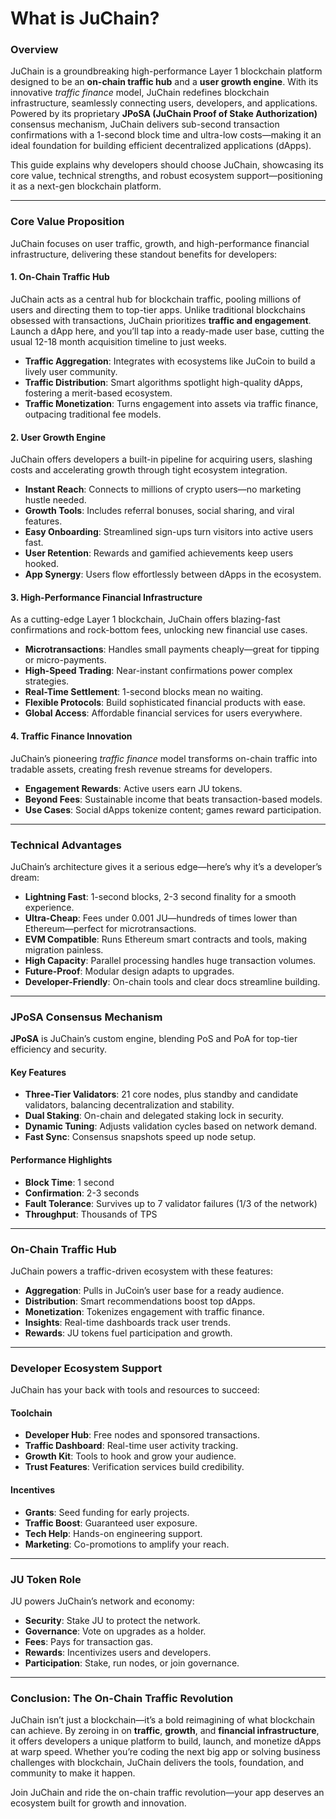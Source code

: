 # What is JuChain?

### Overview

JuChain is a groundbreaking high-performance Layer 1 blockchain platform designed to be an **on-chain traffic hub** and a **user growth engine**. With its innovative _traffic finance_ model, JuChain redefines blockchain infrastructure, seamlessly connecting users, developers, and applications. Powered by its proprietary **JPoSA (JuChain Proof of Stake Authorization)** consensus mechanism, JuChain delivers sub-second transaction confirmations with a 1-second block time and ultra-low costs—making it an ideal foundation for building efficient decentralized applications (dApps).

This guide explains why developers should choose JuChain, showcasing its core value, technical strengths, and robust ecosystem support—positioning it as a next-gen blockchain platform.

***

### Core Value Proposition

JuChain focuses on user traffic, growth, and high-performance financial infrastructure, delivering these standout benefits for developers:

#### 1. On-Chain Traffic Hub

JuChain acts as a central hub for blockchain traffic, pooling millions of users and directing them to top-tier apps. Unlike traditional blockchains obsessed with transactions, JuChain prioritizes **traffic and engagement**. Launch a dApp here, and you’ll tap into a ready-made user base, cutting the usual 12-18 month acquisition timeline to just weeks.

* **Traffic Aggregation**: Integrates with ecosystems like JuCoin to build a lively user community.
* **Traffic Distribution**: Smart algorithms spotlight high-quality dApps, fostering a merit-based ecosystem.
* **Traffic Monetization**: Turns engagement into assets via traffic finance, outpacing traditional fee models.

#### 2. User Growth Engine

JuChain offers developers a built-in pipeline for acquiring users, slashing costs and accelerating growth through tight ecosystem integration.

* **Instant Reach**: Connects to millions of crypto users—no marketing hustle needed.
* **Growth Tools**: Includes referral bonuses, social sharing, and viral features.
* **Easy Onboarding**: Streamlined sign-ups turn visitors into active users fast.
* **User Retention**: Rewards and gamified achievements keep users hooked.
* **App Synergy**: Users flow effortlessly between dApps in the ecosystem.

#### 3. High-Performance Financial Infrastructure

As a cutting-edge Layer 1 blockchain, JuChain offers blazing-fast confirmations and rock-bottom fees, unlocking new financial use cases.

* **Microtransactions**: Handles small payments cheaply—great for tipping or micro-payments.
* **High-Speed Trading**: Near-instant confirmations power complex strategies.
* **Real-Time Settlement**: 1-second blocks mean no waiting.
* **Flexible Protocols**: Build sophisticated financial products with ease.
* **Global Access**: Affordable financial services for users everywhere.

#### 4. Traffic Finance Innovation

JuChain’s pioneering _traffic finance_ model transforms on-chain traffic into tradable assets, creating fresh revenue streams for developers.

* **Engagement Rewards**: Active users earn JU tokens.
* **Beyond Fees**: Sustainable income that beats transaction-based models.
* **Use Cases**: Social dApps tokenize content; games reward participation.

***

### Technical Advantages

JuChain’s architecture gives it a serious edge—here’s why it’s a developer’s dream:

* **Lightning Fast**: 1-second blocks, 2-3 second finality for a smooth experience.
* **Ultra-Cheap**: Fees under 0.001 JU—hundreds of times lower than Ethereum—perfect for microtransactions.
* **EVM Compatible**: Runs Ethereum smart contracts and tools, making migration painless.
* **High Capacity**: Parallel processing handles huge transaction volumes.
* **Future-Proof**: Modular design adapts to upgrades.
* **Developer-Friendly**: On-chain tools and clear docs streamline building.

***

### JPoSA Consensus Mechanism

**JPoSA** is JuChain’s custom engine, blending PoS and PoA for top-tier efficiency and security.

#### Key Features

* **Three-Tier Validators**: 21 core nodes, plus standby and candidate validators, balancing decentralization and stability.
* **Dual Staking**: On-chain and delegated staking lock in security.
* **Dynamic Tuning**: Adjusts validation cycles based on network demand.
* **Fast Sync**: Consensus snapshots speed up node setup.

#### Performance Highlights

* **Block Time**: 1 second
* **Confirmation**: 2-3 seconds
* **Fault Tolerance**: Survives up to 7 validator failures (1/3 of the network)
* **Throughput**: Thousands of TPS

***

### On-Chain Traffic Hub

JuChain powers a traffic-driven ecosystem with these features:

* **Aggregation**: Pulls in JuCoin’s user base for a ready audience.
* **Distribution**: Smart recommendations boost top dApps.
* **Monetization**: Tokenizes engagement with traffic finance.
* **Insights**: Real-time dashboards track user trends.
* **Rewards**: JU tokens fuel participation and growth.

***

### Developer Ecosystem Support

JuChain has your back with tools and resources to succeed:

#### Toolchain

* **Developer Hub**: Free nodes and sponsored transactions.
* **Traffic Dashboard**: Real-time user activity tracking.
* **Growth Kit**: Tools to hook and grow your audience.
* **Trust Features**: Verification services build credibility.

#### Incentives

* **Grants**: Seed funding for early projects.
* **Traffic Boost**: Guaranteed user exposure.
* **Tech Help**: Hands-on engineering support.
* **Marketing**: Co-promotions to amplify your reach.

***

### JU Token Role

JU powers JuChain’s network and economy:

* **Security**: Stake JU to protect the network.
* **Governance**: Vote on upgrades as a holder.
* **Fees**: Pays for transaction gas.
* **Rewards**: Incentivizes users and developers.
* **Participation**: Stake, run nodes, or join governance.

***

### Conclusion: The On-Chain Traffic Revolution

JuChain isn’t just a blockchain—it’s a bold reimagining of what blockchain can achieve. By zeroing in on **traffic**, **growth**, and **financial infrastructure**, it offers developers a unique platform to build, launch, and monetize dApps at warp speed. Whether you’re coding the next big app or solving business challenges with blockchain, JuChain delivers the tools, foundation, and community to make it happen.

Join JuChain and ride the on-chain traffic revolution—your app deserves an ecosystem built for growth and innovation.
